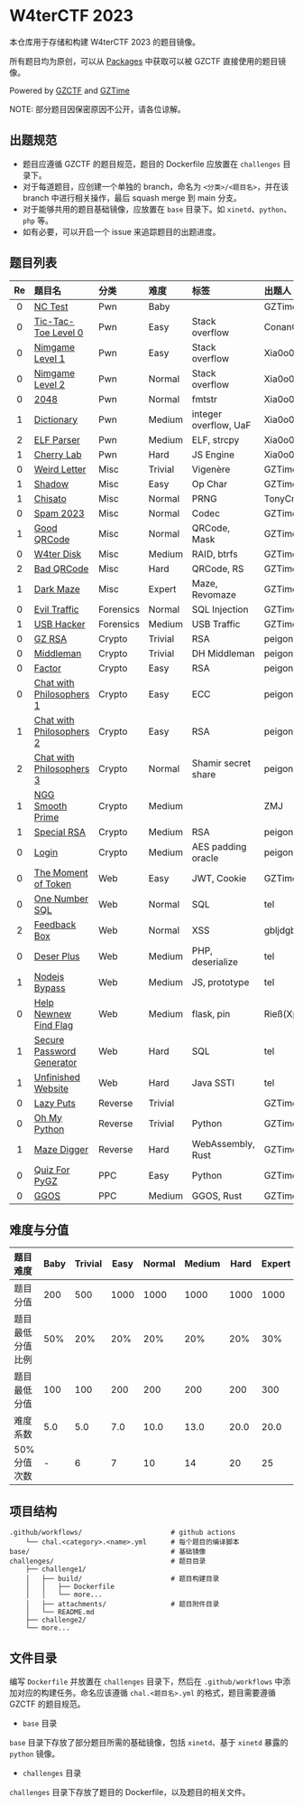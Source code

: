 # W4terCTF 2023

本仓库用于存储和构建 W4terCTF 2023 的题目镜像。

所有题目均为原创，可以从 [Packages](https://github.com/orgs/W4terDr0p/packages?repo_name=W4terCTF-2023) 中获取可以被 GZCTF 直接使用的题目镜像。

Powered by [GZCTF](https://github.com/GZTimeWalker/GZCTF) and [GZTime](https://github.com/GZTimeWalker/)

NOTE: 部分题目因保密原因不公开，请各位谅解。

## 出题规范

- 题目应遵循 GZCTF 的题目规范，题目的 Dockerfile 应放置在 `challenges` 目录下。
- 对于每道题目，应创建一个单独的 branch，命名为 `<分类>/<题目名>`，并在该 branch 中进行相关操作，最后 squash merge 到 main 分支。
- 对于能够共用的题目基础镜像，应放置在 `base` 目录下。如 `xinetd`、`python`、`php` 等。
- 如有必要，可以开启一个 issue 来追踪题目的出题进度。

## 题目列表

| Re  | 题目名                                                                  | 分类      | 难度    | 标签                  | 出题人           |
| :-: | :---------------------------------------------------------------------- | :-------- | :------ | :-------------------- | :--------------- |
|  0  | [NC Test](challenges/pwn/nc-test/)                                      | Pwn       | Baby    |                       | GZTime           |
|  0  | [Tic-Tac-Toe Level 0](challenges/pwn/tic-tac-toe-level-0/)              | Pwn       | Easy    | Stack overflow        | ConanC           |
|  0  | [Nimgame Level 1](challenges/pwn/nimgame-level-1/)                      | Pwn       | Easy    | Stack overflow        | Xia0o0o0o        |
|  0  | [Nimgame Level 2](challenges/pwn/nimgame-level-2/)                      | Pwn       | Normal  | Stack overflow        | Xia0o0o0o        |
|  0  | [2048](challenges/pwn/2048/)                                            | Pwn       | Normal  | fmtstr                | Xia0o0o0o        |
|  1  | [Dictionary](challenges/pwn/dictionary/)                                | Pwn       | Medium  | integer overflow, UaF | Xia0o0o0o        |
|  2  | [ELF Parser](challenges/pwn/elf-parser/)                                | Pwn       | Medium  | ELF, strcpy           | Xia0o0o0o        |
|  1  | [Cherry Lab](challenges/pwn/cherry-lab/)                                | Pwn       | Hard    | JS Engine             | Xia0o0o0o        |
|  0  | [Weird Letter](challenges/misc/weird-letter/)                           | Misc      | Trivial | Vigenère              | GZTime           |
|  1  | [Shadow](challenges/misc/shadow/)                                       | Misc      | Easy    | Op Char               | GZTime           |
|  1  | [Chisato](challenges/misc/chisato/)                                     | Misc      | Normal  | PRNG                  | TonyCrane(AAA)   |
|  0  | [Spam 2023](challenges/misc/spam-2023/)                                 | Misc      | Normal  | Codec                 | GZTime           |
|  1  | [Good QRCode](challenges/misc/good-qrcode/)                             | Misc      | Normal  | QRCode, Mask          | GZTime           |
|  0  | [W4ter Disk](challenges/misc/w4ter-disk/)                               | Misc      | Medium  | RAID, btrfs           | GZTime           |
|  2  | [Bad QRCode](challenges/misc/bad-qrcode/)                               | Misc      | Hard    | QRCode, RS            | GZTime           |
|  1  | [Dark Maze](challenges/misc/dark-maze/)                                 | Misc      | Expert  | Maze, Revomaze        | GZTime           |
|  0  | [Evil Traffic](challenges/forensics/evil-traffic/)                      | Forensics | Normal  | SQL Injection         | GZTime           |
|  1  | [USB Hacker](challenges/forensics/usb-hacker)                           | Forensics | Medium  | USB Traffic           | GZTime           |
|  0  | [GZ RSA](challenges/crypto/gz-rsa/)                                     | Crypto    | Trivial | RSA                   | peigong          |
|  0  | [Middleman](challenges/crypto/middleman/)                               | Crypto    | Trivial | DH Middleman          | peigong          |
|  0  | [Factor](challenges/crypto/factor/)                                     | Crypto    | Easy    | RSA                   | peigong          |
|  0  | [Chat with Philosophers 1](challenges/crypto/chat-with-philosophers-1/) | Crypto    | Easy    | ECC                   | peigong          |
|  1  | [Chat with Philosophers 2](challenges/crypto/chat-with-philosophers-2/) | Crypto    | Easy    | RSA                   | peigong          |
|  2  | [Chat with Philosophers 3](challenges/crypto/chat-with-philosophers-3/) | Crypto    | Normal  | Shamir secret share   | peigong          |
|  1  | [NGG Smooth Prime](challenges/crypto/never-gonna-give-smooth-prime/)    | Crypto    | Medium  |                       | ZMJ              |
|  1  | [Special RSA](challenges/crypto/special-rsa/)                           | Crypto    | Medium  | RSA                   | peigong          |
|  0  | [Login](challenges/crypto/login/)                                       | Crypto    | Medium  | AES padding oracle    | peigong          |
|  0  | [The Moment of Token](challenges/web/the-moment-of-token/)              | Web       | Easy    | JWT, Cookie           | GZTime           |
|  0  | [One Number SQL](challenges/web/one-number-sql/)                        | Web       | Normal  | SQL                   | tel              |
|  2  | [Feedback Box](challenges/web/feedback-box/)                            | Web       | Normal  | XSS                   | gbljdgb(Xp0int)  |
|  0  | [Deser Plus](challenges/web/deser-plus/)                                | Web       | Medium  | PHP, deserialize      | tel              |
|  1  | [Nodejs Bypass](challenges/web/nodejs-bypass/)                          | Web       | Medium  | JS, prototype         | tel              |
|  0  | [Help Newnew Find Flag](challenges/web/help-new-new-find-flag/)         | Web       | Medium  | flask, pin            | Rieß(Xp0int)     |
|  1  | [Secure Password Generator](challenges/web/secure-password-generator/)  | Web       | Hard    | SQL                   | tel              |
|  1  | [Unfinished Website](challenges/web/unfinished-website/)                | Web       | Hard    | Java SSTI             | tel              |
|  0  | [Lazy Puts](challenges/reverse/lazy-puts/)                              | Reverse   | Trivial |                       | GZTime           |
|  0  | [Oh My Python](challenges/reverse/oh-my-python/)                        | Reverse   | Trivial | Python                | GZTime           |
|  1  | [Maze Digger](challenges/reverse/maze-digger/)                          | Reverse   | Hard    | WebAssembly, Rust     | GZTime           |
|  0  | [Quiz For PyGZ](challenges/ppc/quiz-for-pygz/)                          | PPC       | Easy    | Python                | GZTime           |
|  0  | [GGOS](challenges/ppc/ggos/)                                            | PPC       | Medium  | GGOS, Rust            | GZTime           |

## 难度与分值

| 题目难度         | Baby | Trivial | Easy | Normal | Medium | Hard | Expert | Insane |
| :--------------- | ---- | ------- | ---- | ------ | ------ | ---- | ------ | ------ |
| 题目分值         | 200  | 500     | 1000 | 1000   | 1000   | 1000 | 1000   | 1000   |
| 题目最低分值比例 | 50%  | 20%     | 20%  | 20%    | 20%    | 20%  | 30%    | 30%    |
| 题目最低分值     | 100  | 100     | 200  | 200    | 200    | 200  | 300    | 300    |
| 难度系数         | 5.0  | 5.0     | 7.0  | 10.0   | 13.0   | 20.0 | 20.0   | 25.0   |
| 50% 分值次数     | -    | 6       | 7    | 10     | 14     | 20   | 25     | 30     |

## 项目结构

```
.github/workflows/                      # github actions
    └── chal.<category>.<name>.yml      # 每个题目的编译脚本
base/                                   # 基础镜像
challenges/                             # 题目目录
    ├── challenge1/
    │   ├── build/                      # 题目构建目录
    │   │   ├── Dockerfile
    │   │   └── more...
    │   ├── attachments/                # 题目附件目录
    │   └── README.md
    ├── challenge2/
    └── more...
```

## 文件目录

编写 `Dockerfile` 并放置在 `challenges` 目录下，然后在 `.github/workflows` 中添加对应的构建任务。命名应该遵循 `chal.<题目名>.yml` 的格式，题目需要遵循 GZCTF 的题目规范。

- `base` 目录

`base` 目录下存放了部分题目所需的基础镜像，包括 `xinetd`、基于 `xinetd` 暴露的 `python` 镜像。

- `challenges` 目录

`challenges` 目录下存放了题目的 Dockerfile，以及题目的相关文件。
